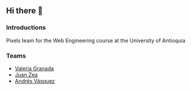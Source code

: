 ## Hi there 👋

### Introductions

Pixels team for the Web Engineering course at the University of Antioquia

### Teams

- [Valeria Granada](https://github.com/vale0722)
- [Juan Zea](https://github.com/JuanZea)
- [Andrés Vásquez](https://github.com/vasquezsre)
